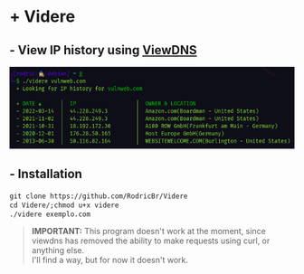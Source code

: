 # + Videre
## - View IP history using [ViewDNS](https://viewdns.info/iphistory/)

<img src="videre.png">

## - Installation
```console
git clone https://github.com/RodricBr/Videre
cd Videre/;chmod u+x videre
./videre exemplo.com
```

> **IMPORTANT:** This program doesn't work at the moment, since viewdns has removed the ability to make requests using curl, or anything else. <br>
> I'll find a way, but for now it doesn't work.
